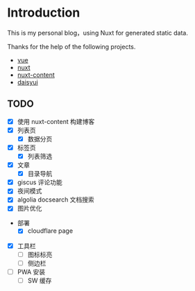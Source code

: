 # Introduction

This is my personal blog，using Nuxt for generated static data.

Thanks for the help of the following projects.

- [vue](https://cn.vuejs.org/)
- [nuxt](https://nuxt.com/)
- [nuxt-content](https://github.com/nuxt/content)
- [daisyui](https://github.com/saadeghi/daisyui)

## TODO

- [x] 使用 nuxt-content 构建博客
- [x] 列表页
  - [x] 数据分页
- [x] 标签页
  - [x] 列表筛选
- [x] 文章
  - [x] 目录导航
- [x] giscus 评论功能
- [x] 夜间模式
- [x] algolia docsearch 文档搜索
- [x] 图片优化
- 部署
  - [x] cloudflare page
- [x] 工具栏
  - [ ] 图标标亮
  - [ ] 侧边栏
- [ ] PWA 安装
  - [ ] SW 缓存